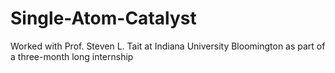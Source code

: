 # Single-Atom-Catalyst
Worked with Prof. Steven L. Tait at Indiana University Bloomington as part of a three-month long internship
